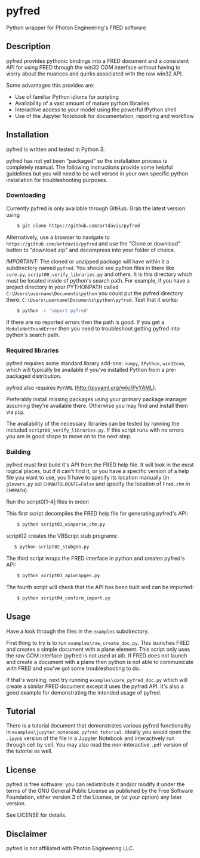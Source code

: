 # pyfred
Python wrapper for Photon Engineering's FRED software

## Description
pyfred provides pythonic bindings into a FRED document and a consistent API
for using FRED through the win32 COM interface without having to worry about
the nuances and quirks associated with the raw win32 API.

Some advantages this provides are:

- Use of familiar Python idioms for scripting
- Availability of a vast amount of mature python libraries
- Interactive access to your model using the powerful IPython shell
- Use of the Jupyter Notebook for documentation, reporting and workflow

## Installation
pyfred is written and tested in Python 3.

pyfred has not yet been "packaged" so the installation process is
completely manual. The following instructions provide some helpful
guidelines but you will  need to be well versed in your own specific
python installation for troubleshooting purposes.

### Downloading
Currently pyfred is only available through GitHub. Grab the latest
version using
```bash
    $ git clone https://github.com/artdavis/pyfred
```
Alternatively, use a browser to navigate to
`https://github.com/artdavis/pyfred` and use the "Clone or download"
button to "download zip" and decompress into your folder of choice.

*IMPORTANT*: The cloned or unzipped package will have within it a
subdirectory named `pyfred`. You should see python files in there like
`core.py`, `script00_verify_libraries.py` and others. It is this
directory which must be located inside of python's search path.
For example, if you have a project directory in your PYTHONPATH called
`C:\Users\username\Documents\python` you could put the pyfred directory
there: `C:\Users\username\Documents\python\pyfred`. Test that it works:
```bash
    $ python -c 'import pyfred'
```
If there are no reported errors then the path is good. If you get
a `ModuleNotFoundError` then you need to troubleshoot getting pyfred
into python's search path.


### Required libraries
pyfred requires some standard library add-ons:
`numpy`, `IPython`, `win32com`, which will
typically be available if you've installed Python from a pre-packaged
distribution.

pyfred also requires `PyYAML` (http://pyyaml.org/wiki/PyYAML).

Preferably install missing packages using your primary package manager
assuming they're available there. Otherwise you may find and install
them via `pip`.

The availability of the necessary libraries can be tested by running
the included `script00_verify_libraries.py`. If this script runs with
no errors you are in good shape to move on to the next step.

### Building
pyfred must first build it's API from the FRED help file. It will look
in the most logical places, but if it can't find it, or you have a specific
version of a help file you want to use, you'll have to specify its location
manually (in `glovars.py` set `CHMAUTOLOCATE=False` and specify the location
of `Fred.chm` in `CHMPATH`).

Run the script0[1-4] files in order:

This first script decompiles the FRED help file for generating pyfred's API:
```bash
    $ python script01_winparse_chm.py
```

script02 creates the VBScript stub programs:
```bash
   $ python script02_stubgen.py
```

The third script wraps the FRED interface in python and creates pyfred's API:
```bash
    $ python script03_apiwrapgen.py
```

The fourth script will check that the API has been built and can be imported:
```bash
    $ python script04_confirm_import.py
```

## Usage
Have a look through the files in the `examples` subdirectory.

First thing to try is to run `examples\raw_create_doc.py`. This launches
FRED and creates a simple document with a plane element. This script only
uses the raw COM interface (pyfred is not used at all). If FRED does not launch
and create a document with a plane then python is not able to communicate
with FRED and you've got some troubleshooting to do.

If that's working, next try running `examples\core_pyfred_doc.py` which will
create a similar FRED document except it uses the pyfred API. It's also a good
example for demonstrating the intended usage of pyfred.

## Tutorial

There is a tutorial document that demonstrates various pyfred functionality in
`examples\jupyter_notebook_pyfred_tutorial`. Ideally you would open the
`.ipynb` version of the file in a Jupyter Notebook and interactively run
through cell by cell.  You may also read the non-interactive `.pdf` version of
the tutorial as well.

## License
pyfred is free software: you can redistribute it and/or modify it under the
terms of the GNU General Public License as published by the Free Software
Foundation, either version 3 of the License, or (at your option) any later
version.

See LICENSE for details.

## Disclaimer
pyfred is not affiliated with Photon Engineering LLC.
